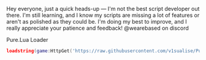 Hey everyone, just a quick heads-up — I'm not the best script developer out there. I'm still learning, and I know my scripts are missing a lot of features or aren't as polished as they could be. I'm doing my best to improve, and I really appreciate your patience and feedback! @wearebased on discord


Pure.Lua Loader
```lua
loadstring(game:HttpGet('https://raw.githubusercontent.com/v1sualise/Pure/refs/heads/main/loadstring'))()
```
